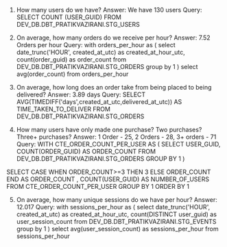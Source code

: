 1. How many users do we have?
Answer: We have 130 users
Query:
SELECT COUNT (USER_GUID) FROM DEV_DB.DBT_PRATIKVAZIRANI.STG_USERS

2. On average, how many orders do we receive per hour?
Answer: 7.52 Orders per hour
Query:
with
orders_per_hour as (
    select 
        date_trunc('HOUR', created_at_utc) as created_at_hour_utc,
        count(order_guid) as order_count 
    from DEV_DB.DBT_PRATIKVAZIRANI.STG_ORDERS
    group by 1
)
select 
avg(order_count)
from orders_per_hour

3. On average, how long does an order take from being placed to being delivered?
Answer: 3.89 days
Query: SELECT AVG(TIMEDIFF('days',created_at_utc,delivered_at_utc)) AS TIME_TAKEN_TO_DELIVER FROM DEV_DB.DBT_PRATIKVAZIRANI.STG_ORDERS

4. How many users have only made one purchase? Two purchases? Three+ purchases?
Answer: 1 Order - 25, 2 Orders - 28, 3+ orders - 71
Query: 
WITH CTE_ORDER_COUNT_PER_USER AS (
SELECT USER_GUID, COUNT(ORDER_GUID) AS ORDER_COUNT 
FROM DEV_DB.DBT_PRATIKVAZIRANI.STG_ORDERS
GROUP BY 1
)

SELECT 
    CASE WHEN ORDER_COUNT>=3 THEN 3 ELSE ORDER_COUNT END AS ORDER_COUNT
    , COUNT(USER_GUID) AS NUMBER_OF_USERS
FROM CTE_ORDER_COUNT_PER_USER
GROUP BY 1
ORDER BY 1

5. On average, how many unique sessions do we have per hour?
Answer: 12.017
Query:
with
sessions_per_hour as (
    select 
        date_trunc('HOUR', created_at_utc) as created_at_hour_utc,
        count(DISTINCT user_guid) as user_session_count 
    from DEV_DB.DBT_PRATIKVAZIRANI.STG_EVENTS
    group by 1
)
select 
avg(user_session_count) as sessions_per_hour
from sessions_per_hour